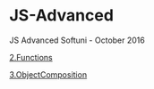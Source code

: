# JS-Advanced
JS Advanced Softuni - October 2016

[2.Functions](https://github.com/boris-vasilev/JS-Advanced/tree/master/2.Functions)

[3.ObjectComposition](https://github.com/boris-vasilev/JS-Advanced/tree/master/2.ObjectComposition)
